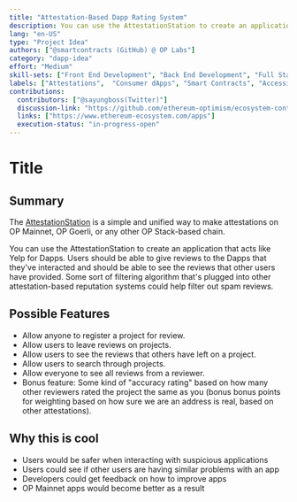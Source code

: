 ```yaml
---
title: "Attestation-Based Dapp Rating System"
description: You can use the AttestationStation to create an application that acts like Yelp for Dapps. Users should be able to give reviews to the Dapps that they've interacted and should be able to see the reviews that other users have provided.""
lang: "en-US"
type: "Project Idea"
authors: ["@smartcontracts (GitHub) @ OP Labs"]
category: "dapp-idea"
effort: "Medium"
skill-sets: ["Front End Development", "Back End Development", "Full Stack Development", "Smart Contract Development"]
labels: ["Attestations",  "Consumer dApps", "Smart Contracts", "Accessibility/Transparency"]
contributions:
  contributors: ["@sayungboss(Twitter)"]
  discussion-link: "https://github.com/ethereum-optimism/ecosystem-contributions/discussions/177"
  links: ["https://www.ethereum-ecosystem.com/apps"]
  execution-status: "in-progress-open"
---
```


# Title

## Summary

The [AttestationStation](https://docs.optimism.io/chain/identity/overview) is a simple and unified way to make attestations on OP Mainnet, OP Goerli, or any other OP Stack-based chain.

You can use the AttestationStation to create an application that acts like Yelp for Dapps. Users should be able to give reviews to the Dapps that they've interacted and should be able to see the reviews that other users have provided. Some sort of filtering algorithm that's plugged into other attestation-based reputation systems could help filter out spam reviews.

## Possible Features

- Allow anyone to register a project for review.
- Allow users to leave reviews on projects.
- Allow users to see the reviews that others have left on a project.
- Allow users to search through projects.
- Allow everyone to see all reviews from a reviewer. 
- Bonus feature: Some kind of "accuracy rating" based on how many other reviewers rated the project the same as you (bonus bonus points for weighting based on how sure we are an address is real, based on other attestations). 

## Why this is cool

- Users would be safer when interacting with suspicious applications
- Users could see if other users are having similar problems with an app
- Developers could get feedback on how to improve apps
- OP Mainnet apps would become better as a result
